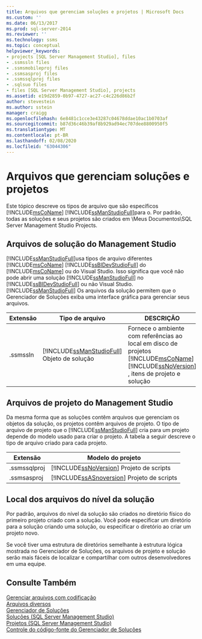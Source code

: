 ```yaml
---
title: Arquivos que gerenciam soluções e projetos | Microsoft Docs
ms.custom: ''
ms.date: 06/13/2017
ms.prod: sql-server-2014
ms.reviewer: ''
ms.technology: ssms
ms.topic: conceptual
helpviewer_keywords:
- projects [SQL Server Management Studio], files
- .ssmssln files
- .ssmsmobileproj files
- .ssmsasproj files
- .ssmssqlproj files
- .sqlsuo files
- files [SQL Server Management Studio], projects
ms.assetid: e19d2859-0b97-4727-ac27-c4c226d86b2f
author: stevestein
ms.author: sstein
manager: craigg
ms.openlocfilehash: 6e8481c1cce3e43287c04678ddae10ac1b0703af
ms.sourcegitcommit: b87d36c46b39af8b929ad94ec707dee8800950f5
ms.translationtype: MT
ms.contentlocale: pt-BR
ms.lasthandoff: 02/08/2020
ms.locfileid: "63044306"
---
```

# <a name="files-that-manage-solutions-and-projects"></a>Arquivos que gerenciam soluções e projetos
  Este tópico descreve os tipos de arquivo que são específicos [!INCLUDE[msCoName](../../includes/msconame-md.md)] [!INCLUDE[ssManStudioFull](../../includes/ssmanstudiofull-md.md)]para o. Por padrão, todas as soluções e seus projetos são criados em \Meus Documentos\SQL Server Management Studio Projects.  
  
## <a name="management-studio-solution-files"></a>Arquivos de solução do Management Studio  
 [!INCLUDE[ssManStudioFull](../../includes/ssmanstudiofull-md.md)]usa tipos de arquivo diferentes [!INCLUDE[msCoName](../../includes/msconame-md.md)] [!INCLUDE[ssBIDevStudioFull](../../includes/ssbidevstudiofull-md.md)] do [!INCLUDE[msCoName](../../includes/msconame-md.md)] ou do Visual Studio. Isso significa que você não pode abrir uma solução [!INCLUDE[ssManStudioFull](../../includes/ssmanstudiofull-md.md)] no [!INCLUDE[ssBIDevStudioFull](../../includes/ssbidevstudiofull-md.md)] ou não Visual Studio. [!INCLUDE[ssManStudioFull](../../includes/ssmanstudiofull-md.md)] Os arquivos da solução permitem que o Gerenciador de Soluções exiba uma interface gráfica para gerenciar seus arquivos.  
  
|Extensão|Tipo de arquivo|DESCRIÇÃO|Criado por|  
|---------------|---------------|-----------------|----------------|  
|.ssmssln|[!INCLUDE[ssManStudioFull](../../includes/ssmanstudiofull-md.md)] Objeto de solução|Fornece o ambiente com referências ao local em disco de projetos [!INCLUDE[msCoName](../../includes/msconame-md.md)] [!INCLUDE[ssNoVersion](../../includes/ssnoversion-md.md)] , itens de projeto e solução|[!INCLUDE[ssManStudioFull](../../includes/ssmanstudiofull-md.md)]|  
  
## <a name="management-studio-project-files"></a>Arquivos de projeto do Management Studio  
 Da mesma forma que as soluções contêm arquivos que gerenciam os objetos da solução, os projetos contêm arquivos de projeto. O tipo de arquivo de projeto que o [!INCLUDE[ssManStudioFull](../../includes/ssmanstudiofull-md.md)] cria para um projeto depende do modelo usado para criar o projeto. A tabela a seguir descreve o tipo de arquivo criado para cada projeto.  
  
|Extensão|Modelo do projeto|  
|---------------|----------------------|  
|.ssmssqlproj|[!INCLUDE[ssNoVersion](../../includes/ssnoversion-md.md)] Projeto de scripts|  
|.ssmsasproj|[!INCLUDE[ssASnoversion](../../includes/ssasnoversion-md.md)] Projeto de scripts|  
  
## <a name="location-of-solution-level-files"></a>Local dos arquivos do nível da solução  
 Por padrão, arquivos do nível da solução são criados no diretório físico do primeiro projeto criado com a solução. Você pode especificar um diretório para a solução criando uma solução, ou especificar o diretório ao criar um projeto novo.  
  
 Se você tiver uma estrutura de diretórios semelhante à estrutura lógica mostrada no Gerenciador de Soluções, os arquivos de projeto e solução serão mais fáceis de localizar e compartilhar com outros desenvolvedores em uma equipe.  
  
## <a name="see-also"></a>Consulte Também  
 [Gerenciar arquivos com codificação](manage-files-with-encoding.md)   
 [Arquivos diversos](miscellaneous-files.md)   
 [Gerenciador de Soluções](solution-explorer.md)   
 [Soluções &#40;SQL Server Management Studio&#41;](solutions-sql-server-management-studio.md)   
 [Projetos &#40;SQL Server Management Studio&#41;](projects-sql-server-management-studio.md)   
 [Controle do código-fonte do Gerenciador de Soluções](../../database-engine/solution-explorer-source-control.md)  
  
  
